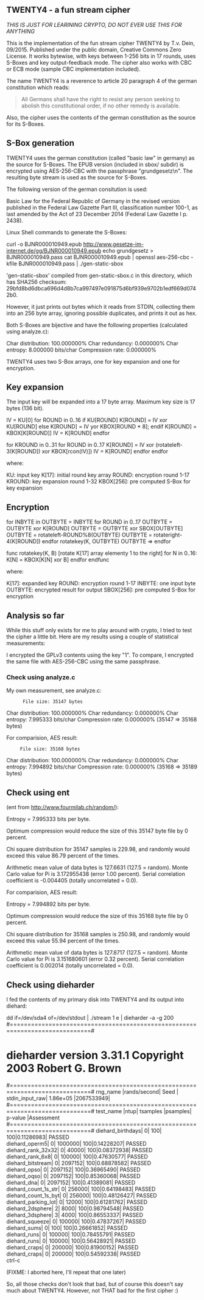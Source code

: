 ## TWENTY4 - a fun stream cipher

*THIS IS JUST FOR LEARINING CRYPTO, DO NOT EVER USE THIS FOR ANYTHING*

This is the implementation of the fun stream cipher TWENTY4 by T.v. Dein, 09/2015.
Published under the public domain, Creative Commons Zero License. It works bytewise,
with keys between 1-256 bits in 17 rounds, uses S-Boxes and key output-feedback mode.
The cipher also works with CBC or ECB mode (sample CBC implementation included).

The name TWENTY4 is a reverence to article 20 paragraph 4 of the german constitution
which reads:

> All Germans shall have  the right to resist  any person seeking to
> abolish this constitutional order, if no other remedy is available.

Also, the cipher uses the contents of the german constitution as the source for its
S-Boxes.

## S-Box generation

TWENTY4 uses the german constitution (called "basic law" in germany) as
the source for S-Boxes. The EPUB version (included in sbox/ subdir)
is encrypted using AES-256-CBC with the passphrase
"grundgesetz\n". The resulting byte stream is used as the source for
S-Boxes.

The following version of the german consitution is used:

Basic Law for the Federal Republic of Germany in the revised version
published in the Federal Law Gazette Part III, classification number
100-1, as last amended by the Act of 23 December 2014
(Federal Law Gazette I p. 2438).

Linux Shell commands to generate the S-Boxes:

 curl -o BJNR000010949.epub http://www.gesetze-im-internet.de/gg/BJNR000010949.epub
 echo grundgesetz > BJNR000010949.pass
 cat BJNR000010949.epub | openssl aes-256-cbc -kfile BJNR000010949.pass | ./gen-static-sbox

'gen-static-sbox' compiled from gen-static-sbox.c in this directory, which has SHA256
checksum: 29bfd8bd6dbca696d4d8b7ca997497e091875d6bf939e9702b1edf669d0742b0.

However, it just prints out bytes which it reads from STDIN, collecting them into an 256
byte array, ignoring possible duplicates, and prints it out as hex.

Both S-Boxes are bijective and have the following properties (calculated using analyze.c):

 Char distribution: 100.000000%
   Char redundancy: 0.000000%
      Char entropy: 8.000000 bits/char
  Compression rate: 0.000000%

TWENTY4 uses two S-Box arrays, one for key expansion and one for encryption.

## Key expansion

The input key will be expanded into a 17 byte array. Maximum key size is
17 bytes (136 bit).

 IV = KU[0]
 for ROUND in 0..16
   if KU[ROUND]
     K[ROUND] = IV xor KU[ROUND]
   else
     K[ROUND] = IV yor KBOX[ROUND * 8];
   endif
   K[ROUND] = KBOX[K[ROUND]]
   IV = K[ROUND]
 endfor

 for KROUND in 0..31
   for ROUND in 0..17
     K[ROUND] = IV xor (rotateleft-3(K[ROUND]) xor KBOX[rcon(IV)])
     IV = K[ROUND]
   endfor
 endfor

where:

 KU: input key
 K[17]: initial round key array
 ROUND: encryption round 1-17
 KROUND: key expansion round 1-32
 KBOX[256]: pre computed S-Box for key expansion

## Encryption

 for INBYTE in <INSTREAM>
   OUTBYTE = INBYTE
   for ROUND in 0..17
     OUTBYTE = OUTBYTE xor K[ROUND]
     OUTBYTE = OUTBYTE xor SBOX[OUTBYTE]
     OUTBYTE = rotateleft-ROUND%8(OUTBYTE)
     OUTBYTE = rotateright-4(K[ROUND])
   endfor
   rotatekey(K, OUTBYTE)
   OUTBYTE => <OUTSTREAM>
 endfor

 func rotatekey(K, B)
   [rotate K[17] array elementy 1 to the right]
   for N in 0..16:
     K[N] = KBOX[K[N] xor B]
   endfor
 endfunc
 

where:

 K[17]: expanded key
 ROUND: encryption round 1-17
 INBYTE: one input byte
 OUTBYTE: encrypted result for output
 SBOX[256]: pre computed S-Box for encryption


## Analysis so far

While this stuff only exists for me to play around with
crypto, I tried to test the cipher a little bit. Here are
my results using a couple of statistical measurements:

I encrypted the GPLv3 contents using the key "1". To compare,
I encrypted the same file with AES-256-CBC using the same
passphrase.


### Check using analyze.c

My own measurement, see analyze.c:

          File size: 35147 bytes
 Char distribution: 100.000000%
   Char redundancy: 0.000000%
      Char entropy: 7.995333 bits/char
  Compression rate: 0.000000% (35147 => 35168 bytes)

For comparision, AES result:

         File size: 35168 bytes
 Char distribution: 100.000000%
   Char redundancy: 0.000000%
      Char entropy: 7.994892 bits/char
  Compression rate: 0.000000% (35168 => 35189 bytes)

## Check using ent

(ent from http://www.fourmilab.ch/random/):

 Entropy = 7.995333 bits per byte.
 
 Optimum compression would reduce the size
 of this 35147 byte file by 0 percent.
 
 Chi square distribution for 35147 samples is 229.98, and randomly
 would exceed this value 86.79 percent of the times.
 
 Arithmetic mean value of data bytes is 127.6631 (127.5 = random).
 Monte Carlo value for Pi is 3.172955438 (error 1.00 percent).
 Serial correlation coefficient is -0.004405 (totally uncorrelated = 0.0).

For comparision, AES result:

 Entropy = 7.994892 bits per byte.
 
 Optimum compression would reduce the size
 of this 35168 byte file by 0 percent.
 
 Chi square distribution for 35168 samples is 250.98, and randomly
 would exceed this value 55.94 percent of the times.
 
 Arithmetic mean value of data bytes is 127.8717 (127.5 = random).
 Monte Carlo value for Pi is 3.151680601 (error 0.32 percent).
 Serial correlation coefficient is 0.002014 (totally uncorrelated = 0.0).

## Check using dieharder

I fed the contents of my primary disk into TWENTY4 and its output
into diehard:
 
 dd if=/dev/sda4 of=/dev/stdout | ./stream 1 e | dieharder -a -g 200
 #=============================================================================#
 #            dieharder version 3.31.1 Copyright 2003 Robert G. Brown          #
 #=============================================================================#
    rng_name    |rands/second|   Seed   |
 stdin_input_raw|  1.86e+05  |2067533949|
 #=============================================================================#
         test_name   |ntup| tsamples |psamples|  p-value |Assessment
 #=============================================================================#
    diehard_birthdays|   0|       100|     100|0.11286983|  PASSED  
       diehard_operm5|   0|   1000000|     100|0.14228207|  PASSED  
   diehard_rank_32x32|   0|     40000|     100|0.08372938|  PASSED  
     diehard_rank_6x8|   0|    100000|     100|0.47630577|  PASSED  
    diehard_bitstream|   0|   2097152|     100|0.68878582|  PASSED  
         diehard_opso|   0|   2097152|     100|0.36965490|  PASSED  
         diehard_oqso|   0|   2097152|     100|0.85360068|  PASSED  
          diehard_dna|   0|   2097152|     100|0.41389081|  PASSED  
 diehard_count_1s_str|   0|    256000|     100|0.64198483|  PASSED  
 diehard_count_1s_byt|   0|    256000|     100|0.48126427|  PASSED  
  diehard_parking_lot|   0|     12000|     100|0.61281762|  PASSED  
     diehard_2dsphere|   2|      8000|     100|0.98794548|  PASSED  
     diehard_3dsphere|   3|      4000|     100|0.86553337|  PASSED  
      diehard_squeeze|   0|    100000|     100|0.47837267|  PASSED  
         diehard_sums|   0|       100|     100|0.26661852|  PASSED  
         diehard_runs|   0|    100000|     100|0.78455791|  PASSED  
         diehard_runs|   0|    100000|     100|0.56428921|  PASSED  
        diehard_craps|   0|    200000|     100|0.81900152|  PASSED  
        diehard_craps|   0|    200000|     100|0.54592338|  PASSED  
 ctrl-c

(FIXME: I aborted here, I'll repeat that one later)

So, all those checks don't look that bad, but of course this doesn't
say much about TWENTY4. However, not THAT bad for the first cipher :)

